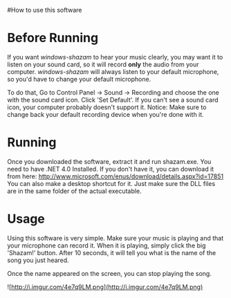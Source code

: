 #How to use this software

# Before Running #

If you want _windows-shazam_ to hear your music clearly, you may want it to listen on your sound card, so it will record **only** the audio from your computer.
_windows-shazam_ will always listen to your default microphone, so you'd have to change your default microphone.

To do that, Go to Control Panel -> Sound -> Recording and choose the one with the sound card icon. Click 'Set Default'.
If you can't see a sound card icon, your computer probably doesn't support it.
Notice: Make sure to change back your default recording device when you're done with it.

# Running #

Once you downloaded the software, extract it and run shazam.exe.
You need to have .NET 4.0 Installed. If you don't have it, you can download it from here: http://www.microsoft.com/enus/download/details.aspx?id=17851
You can also make a desktop shortcut for it. Just make sure the DLL files are in the same folder of the actual executable.

# Usage #
Using this software is very simple. Make sure your music is playing and that your microphone can record it. When it is playing, simply click the big 'Shazam!' button. After 10 seconds, it will tell you what is the name of the song you just heared.

Once the name appeared on the screen, you can stop playing the song.

![http://i.imgur.com/4e7q9LM.png](http://i.imgur.com/4e7q9LM.png)